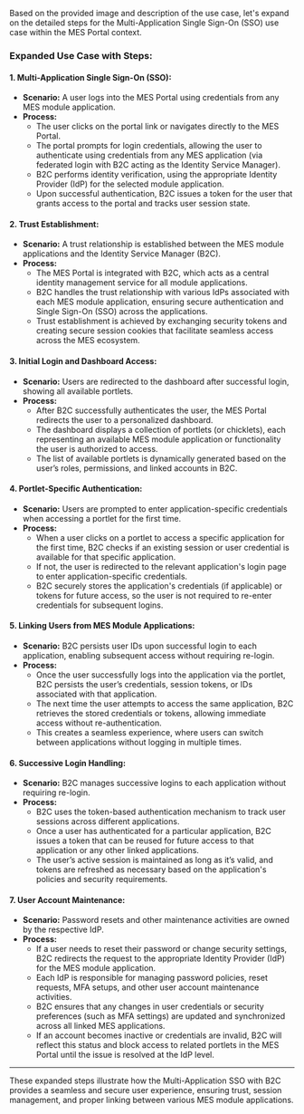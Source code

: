 Based on the provided image and description of the use case, let's expand on the detailed steps for the Multi-Application Single Sign-On (SSO) use case within the MES Portal context.

### Expanded Use Case with Steps:

#### 1. **Multi-Application Single Sign-On (SSO):**
   - **Scenario:** A user logs into the MES Portal using credentials from any MES module application.
   - **Process:** 
     - The user clicks on the portal link or navigates directly to the MES Portal.
     - The portal prompts for login credentials, allowing the user to authenticate using credentials from any MES application (via federated login with B2C acting as the Identity Service Manager).
     - B2C performs identity verification, using the appropriate Identity Provider (IdP) for the selected module application.
     - Upon successful authentication, B2C issues a token for the user that grants access to the portal and tracks user session state.

#### 2. **Trust Establishment:**
   - **Scenario:** A trust relationship is established between the MES module applications and the Identity Service Manager (B2C).
   - **Process:** 
     - The MES Portal is integrated with B2C, which acts as a central identity management service for all module applications.
     - B2C handles the trust relationship with various IdPs associated with each MES module application, ensuring secure authentication and Single Sign-On (SSO) across the applications.
     - Trust establishment is achieved by exchanging security tokens and creating secure session cookies that facilitate seamless access across the MES ecosystem.
   
#### 3. **Initial Login and Dashboard Access:**
   - **Scenario:** Users are redirected to the dashboard after successful login, showing all available portlets.
   - **Process:**
     - After B2C successfully authenticates the user, the MES Portal redirects the user to a personalized dashboard.
     - The dashboard displays a collection of portlets (or chicklets), each representing an available MES module application or functionality the user is authorized to access.
     - The list of available portlets is dynamically generated based on the user’s roles, permissions, and linked accounts in B2C.

#### 4. **Portlet-Specific Authentication:**
   - **Scenario:** Users are prompted to enter application-specific credentials when accessing a portlet for the first time.
   - **Process:**
     - When a user clicks on a portlet to access a specific application for the first time, B2C checks if an existing session or user credential is available for that specific application.
     - If not, the user is redirected to the relevant application's login page to enter application-specific credentials.
     - B2C securely stores the application's credentials (if applicable) or tokens for future access, so the user is not required to re-enter credentials for subsequent logins.

#### 5. **Linking Users from MES Module Applications:**
   - **Scenario:** B2C persists user IDs upon successful login to each application, enabling subsequent access without requiring re-login.
   - **Process:**
     - Once the user successfully logs into the application via the portlet, B2C persists the user’s credentials, session tokens, or IDs associated with that application.
     - The next time the user attempts to access the same application, B2C retrieves the stored credentials or tokens, allowing immediate access without re-authentication.
     - This creates a seamless experience, where users can switch between applications without logging in multiple times.

#### 6. **Successive Login Handling:**
   - **Scenario:** B2C manages successive logins to each application without requiring re-login.
   - **Process:**
     - B2C uses the token-based authentication mechanism to track user sessions across different applications.
     - Once a user has authenticated for a particular application, B2C issues a token that can be reused for future access to that application or any other linked applications.
     - The user’s active session is maintained as long as it’s valid, and tokens are refreshed as necessary based on the application's policies and security requirements.

#### 7. **User Account Maintenance:**
   - **Scenario:** Password resets and other maintenance activities are owned by the respective IdP.
   - **Process:**
     - If a user needs to reset their password or change security settings, B2C redirects the request to the appropriate Identity Provider (IdP) for the MES module application.
     - Each IdP is responsible for managing password policies, reset requests, MFA setups, and other user account maintenance activities.
     - B2C ensures that any changes in user credentials or security preferences (such as MFA settings) are updated and synchronized across all linked MES applications.
     - If an account becomes inactive or credentials are invalid, B2C will reflect this status and block access to related portlets in the MES Portal until the issue is resolved at the IdP level.

---

These expanded steps illustrate how the Multi-Application SSO with B2C provides a seamless and secure user experience, ensuring trust, session management, and proper linking between various MES module applications.
